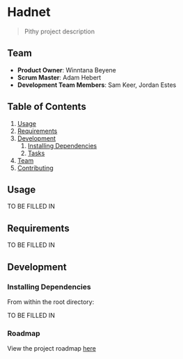# Hadnet

> Pithy project description

## Team

  - __Product Owner__: Winntana Beyene
  - __Scrum Master__: Adam Hebert
  - __Development Team Members__: Sam Keer, Jordan Estes

## Table of Contents

1. [Usage](#Usage)
1. [Requirements](#requirements)
1. [Development](#development)
    1. [Installing Dependencies](#installing-dependencies)
    1. [Tasks](#tasks)
1. [Team](#team)
1. [Contributing](#contributing)

## Usage

TO BE FILLED IN

## Requirements

TO BE FILLED IN

## Development

### Installing Dependencies

From within the root directory:

TO BE FILLED IN

### Roadmap

View the project roadmap [here](LINK_TO_PROJECT_ISSUES)

